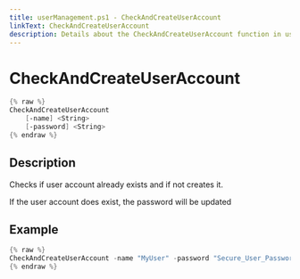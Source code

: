 ```yaml
---
title: userManagement.ps1 - CheckAndCreateUserAccount
linkText: CheckAndCreateUserAccount
description: Details about the CheckAndCreateUserAccount function in userManagement.ps1 helper script
---
```


# CheckAndCreateUserAccount

```PowerShell
{% raw %}
CheckAndCreateUserAccount
    [-name] <String>
    [-password] <String>
{% endraw %}
```

## Description

Checks if user account already exists and if not creates it.

If the user account does exist, the password will be updated

## Example

```PowerShell
{% raw %}
CheckAndCreateUserAccount -name "MyUser" -password "Secure_User_Password"
{% endraw %}
```
